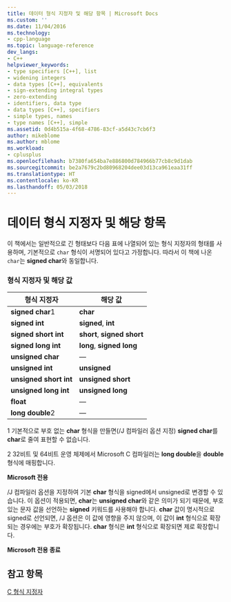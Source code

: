 ```yaml
---
title: 데이터 형식 지정자 및 해당 항목 | Microsoft Docs
ms.custom: ''
ms.date: 11/04/2016
ms.technology:
- cpp-language
ms.topic: language-reference
dev_langs:
- C++
helpviewer_keywords:
- type specifiers [C++], list
- widening integers
- data types [C++], equivalents
- sign-extending integral types
- zero-extending
- identifiers, data type
- data types [C++], specifiers
- simple types, names
- type names [C++], simple
ms.assetid: 0d4b515a-4f68-4786-83cf-a5d43c7cb6f3
author: mikeblome
ms.author: mblome
ms.workload:
- cplusplus
ms.openlocfilehash: b7380fa654ba7e886800d784966b77cb8c9d1dab
ms.sourcegitcommit: be2a7679c2bd80968204dee03d13ca961eaa31ff
ms.translationtype: HT
ms.contentlocale: ko-KR
ms.lasthandoff: 05/03/2018
---
```

# <a name="data-type-specifiers-and-equivalents"></a>데이터 형식 지정자 및 해당 항목
이 책에서는 일반적으로 긴 형태보다 다음 표에 나열되어 있는 형식 지정자의 형태를 사용하며, 기본적으로 `char` 형식이 서명되어 있다고 가정합니다. 따라서 이 책에 나온 `char`는 **signed char**와 동일합니다.  
  
### <a name="type-specifiers-and-equivalents"></a>형식 지정자 및 해당 값  
  
|형식 지정자|해당 값|  
|--------------------|---------------------|  
|**signed char**1|**char**|  
|**signed int**|**signed**, **int**|  
|**signed short int**|**short**, **signed short**|  
|**signed long int**|**long**, **signed long**|  
|**unsigned char**|—|  
|**unsigned int**|**unsigned**|  
|**unsigned short int**|**unsigned short**|  
|**unsigned long int**|**unsigned long**|  
|**float**|—|  
|**long double**2|—|  
  
 1   기본적으로 부호 없는 **char** 형식을 만들면(/J 컴파일러 옵션 지정) **signed char**를 **char**로 줄여 표현할 수 없습니다.  
  
 2   32비트 및 64비트 운영 체제에서 Microsoft C 컴파일러는 **long double**을 **double** 형식에 매핑합니다.  
  
 **Microsoft 전용**  
  
 /J 컴파일러 옵션을 지정하여 기본 **char** 형식을 signed에서 unsigned로 변경할 수 있습니다. 이 옵션이 적용되면, **char**는 **unsigned char**와 같은 의미가 되기 때문에, 부호 있는 문자 값을 선언하는 **signed** 키워드를 사용해야 합니다. **char** 값이 명시적으로 signed로 선언되면, /J 옵션은 이 값에 영향을 주지 않으며, 이 값이 **int** 형식으로 확장되는 경우에는 부호가 확장됩니다. **char** 형식은 **int** 형식으로 확장되면 제로 확장합니다.  
  
 **Microsoft 전용 종료**  
  
## <a name="see-also"></a>참고 항목  
 [C 형식 지정자](../c-language/c-type-specifiers.md)